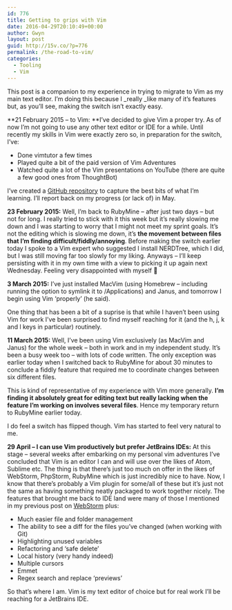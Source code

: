 ```yaml
---
id: 776
title: Getting to grips with Vim
date: 2016-04-29T20:10:49+00:00
author: Gwyn
layout: post
guid: http://15v.co/?p=776
permalink: /the-road-to-vim/
categories:
  - Tooling
  - Vim
---
```

This post is a companion to my experience in trying to migrate to Vim as my main text editor. I&#8217;m doing this because I _really _like many of it&#8217;s features but, as you&#8217;ll see, making the switch isn&#8217;t exactly easy.

**21 February 2015 &#8211; to Vim: **I&#8217;ve decided to give Vim a proper try. As of now I&#8217;m not going to use any other text editor or IDE for a while. Until recently my skills in Vim were exactly zero so, in preparation for the switch, I&#8217;ve:

  * Done vimtutor a few times
  * Played quite a bit of the paid version of Vim Adventures
  * Watched quite a lot of the Vim presentations on YouTube (there are quite a few good ones from ThoughtBot)

I&#8217;ve created a [GitHub repository](https://github.com/gtvj/vim-cheatsheet) to capture the best bits of what I&#8217;m learning. I&#8217;ll report back on my progress (or lack of) in May.

**23 February 2015:** Well, I&#8217;m back to RubyMine &#8211; after just two days &#8211; but not for long. I really tried to stick with it this week but it&#8217;s really slowing me down and I was starting to worry that I might not meet my sprint goals. It&#8217;s not the editing which is slowing me down, it&#8217;s **the movement between files that I&#8217;m finding difficult/fiddly/annoying**. Before making the switch earlier today I spoke to a Vim expert who suggested I install NERDTree, which I did, but I was still moving far too slowly for my liking. Anyways &#8211; I&#8217;ll keep persisting with it in my own time with a view to picking it up again next Wednesday. Feeling very disappointed with myself 🙁

**3 March 2015:** I&#8217;ve just installed MacVim (using Homebrew &#8211; including running the option to symlink it to /Applications) and Janus, and tomorrow I begin using Vim &#8216;properly&#8217; (he said).

One thing that has been a bit of a suprise is that while I haven&#8217;t been using Vim for work I&#8217;ve been surprised to find myself reaching for it (and the h, j, k and l keys in particular) routinely.

**11 March 2015:** Well, I&#8217;ve been using Vim exclusively (as MacVim and Janus) for the whole week &#8211; both in work and in my independent study. It&#8217;s been a busy week too &#8211; with lots of code written. The only exception was earlier today when I switched back to RubyMine for about 30 minutes to conclude a fiddly feature that required me to coordinate changes between six different files.

This is kind of representative of my experience with Vim more generally. **I&#8217;m finding it absolutely great for editing text but really lacking when the feature I&#8217;m working on involves several files**. Hence my temporary return to RubyMine earlier today.

I do feel a switch has flipped though. Vim has started to feel very natural to me.

**29 April &#8211; I can use Vim productively but prefer JetBrains IDEs:** At this stage &#8211; several weeks after embarking on my personal vim adventures I&#8217;ve concluded that Vim is an editor I can and will use over the likes of Atom, Sublime etc. The thing is that there&#8217;s just too much on offer in the likes of WebStorm, PhpStorm, RubyMine which is just incredibly nice to have. Now, I know that there&#8217;s probably a Vim plugin for some/all of these but it&#8217;s just not the same as having something neatly packaged to work together nicely. The features that brought me back to IDE land were many of those I mentioned in my previous post on [WebStorm](https://52.27.200.123/my-favourite-features-of-webstorm/) plus:

  * Much easier file and folder management
  * The ability to see a diff for the files you&#8217;ve changed (when working with Git)
  * Highlighting unused variables
  * Refactoring and &#8216;safe delete&#8217;
  * Local history (very handy indeed)
  * Multiple cursors
  * Emmet
  * Regex search and replace &#8216;previews&#8217;

So that&#8217;s where I am. Vim is my text editor of choice but for real work I&#8217;ll be reaching for a JetBrains IDE.